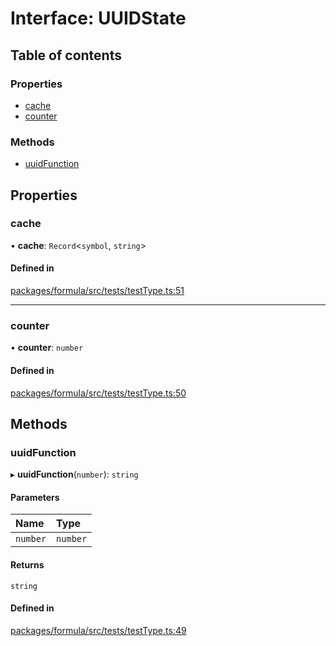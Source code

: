 # Interface: UUIDState

## Table of contents

### Properties

- [cache](UUIDState.md#cache)
- [counter](UUIDState.md#counter)

### Methods

- [uuidFunction](UUIDState.md#uuidfunction)

## Properties

### <a id="cache" name="cache"></a> cache

• **cache**: `Record`<`symbol`, `string`\>

#### Defined in

[packages/formula/src/tests/testType.ts:51](https://github.com/mashcard/mashcard/blob/main/packages/formula/src/tests/testType.ts#L51)

___

### <a id="counter" name="counter"></a> counter

• **counter**: `number`

#### Defined in

[packages/formula/src/tests/testType.ts:50](https://github.com/mashcard/mashcard/blob/main/packages/formula/src/tests/testType.ts#L50)

## Methods

### <a id="uuidfunction" name="uuidfunction"></a> uuidFunction

▸ **uuidFunction**(`number`): `string`

#### Parameters

| Name | Type |
| :------ | :------ |
| `number` | `number` |

#### Returns

`string`

#### Defined in

[packages/formula/src/tests/testType.ts:49](https://github.com/mashcard/mashcard/blob/main/packages/formula/src/tests/testType.ts#L49)
